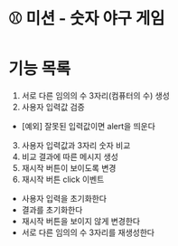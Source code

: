 # ⚾ 미션 - 숫자 야구 게임

# 기능 목록
1. 서로 다른 임의의 수 3자리(컴퓨터의 수) 생성
2. 사용자 입력값 검증
- [예외] 잘못된 입력값이면 alert을 띄운다
3. 사용자 입력값과 3자리 숫자 비교
4. 비교 결과에 따른 메시지 생성
5. 재시작 버튼이 보이도록 변경
4. 재시작 버튼 click 이벤트
- 사용자 입력을 초기화한다
- 결과를 초기화한다
- 재시작 버튼을 보이지 않게 변경한다
- 서로 다른 임의의 수 3자리를 재생성한다